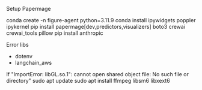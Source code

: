 Setup Papermage

conda create -n figure-agent python=3.11.9
conda install ipywidgets poppler ipykernel
pip install papermage[dev,predictors,visualizers] boto3 crewai crewai_tools pillow
pip install anthropic

Error libs
- dotenv 
- langchain_aws

If "ImportError: libGL.so.1": cannot open shared object file: No such file or directory"
sudo apt update
sudo apt install ffmpeg libsm6 libxext6